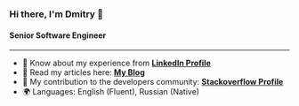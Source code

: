 ### Hi there, I'm Dmitry 👋
#### Senior Software Engineer

***
- 🌟 Know about my experience from [**LinkedIn Profile**](https://www.linkedin.com/in/dmitry-denshchikov-3360b21bb/)
- 📄 Read my articles here: [**My Blog**](https://dmitrydenshchikov.github.io/)
- 🔎 My contribution to the developers community: [**Stackoverflow Profile**](https://stackoverflow.com/users/10731216/hereandbeyond)
- 🌍 Languages: English (Fluent), Russian (Native)

<!--
**DmitryDenshchikov/DmitryDenshchikov** is a ✨ _special_ ✨ repository because its `README.md` (this file) appears on your GitHub profile.

Here are some ideas to get you started:

- 🔭 I’m currently working on ...
- 🌱 I’m currently learning ...
- 👯 I’m looking to collaborate on ...
- 🤔 I’m looking for help with ...
- 💬 Ask me about ...
- 😄 Pronouns: ...
- ⚡ Fun fact: ...
-->
